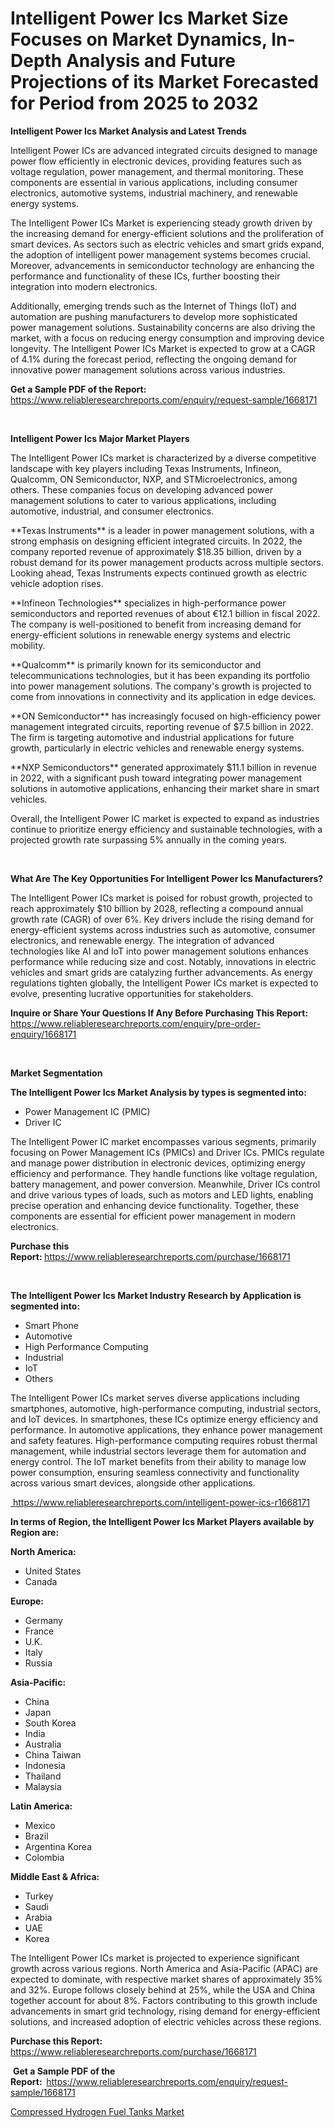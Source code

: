 <p><h1>Intelligent Power Ics Market Size Focuses on Market Dynamics, In-Depth Analysis and Future Projections of its Market Forecasted for Period from 2025 to 2032</h1></p><p><strong>Intelligent Power Ics Market Analysis and Latest Trends</strong></p>
<p><p>Intelligent Power ICs are advanced integrated circuits designed to manage power flow efficiently in electronic devices, providing features such as voltage regulation, power management, and thermal monitoring. These components are essential in various applications, including consumer electronics, automotive systems, industrial machinery, and renewable energy systems.</p><p>The Intelligent Power ICs Market is experiencing steady growth driven by the increasing demand for energy-efficient solutions and the proliferation of smart devices. As sectors such as electric vehicles and smart grids expand, the adoption of intelligent power management systems becomes crucial. Moreover, advancements in semiconductor technology are enhancing the performance and functionality of these ICs, further boosting their integration into modern electronics.</p><p>Additionally, emerging trends such as the Internet of Things (IoT) and automation are pushing manufacturers to develop more sophisticated power management solutions. Sustainability concerns are also driving the market, with a focus on reducing energy consumption and improving device longevity. The Intelligent Power ICs Market is expected to grow at a CAGR of 4.1% during the forecast period, reflecting the ongoing demand for innovative power management solutions across various industries.</p></p>
<p><strong>Get a Sample PDF of the Report:&nbsp;</strong> <a href="https://www.reliableresearchreports.com/enquiry/request-sample/1668171?utm_campaign=2487&utm_medium=2&utm_source=Github&utm_content=ia&utm_term=08032025&utm_id=intelligent-power-ics">https://www.reliableresearchreports.com/enquiry/request-sample/1668171</a></p>
<p>&nbsp;</p>
<p><strong>Intelligent Power Ics Major Market Players</strong></p>
<p><p>The Intelligent Power ICs market is characterized by a diverse competitive landscape with key players including Texas Instruments, Infineon, Qualcomm, ON Semiconductor, NXP, and STMicroelectronics, among others. These companies focus on developing advanced power management solutions to cater to various applications, including automotive, industrial, and consumer electronics.</p><p>**Texas Instruments** is a leader in power management solutions, with a strong emphasis on designing efficient integrated circuits. In 2022, the company reported revenue of approximately $18.35 billion, driven by a robust demand for its power management products across multiple sectors. Looking ahead, Texas Instruments expects continued growth as electric vehicle adoption rises.</p><p>**Infineon Technologies** specializes in high-performance power semiconductors and reported revenues of about €12.1 billion in fiscal 2022. The company is well-positioned to benefit from increasing demand for energy-efficient solutions in renewable energy systems and electric mobility.</p><p>**Qualcomm** is primarily known for its semiconductor and telecommunications technologies, but it has been expanding its portfolio into power management solutions. The company's growth is projected to come from innovations in connectivity and its application in edge devices.</p><p>**ON Semiconductor** has increasingly focused on high-efficiency power management integrated circuits, reporting revenue of $7.5 billion in 2022. The firm is targeting automotive and industrial applications for future growth, particularly in electric vehicles and renewable energy systems.</p><p>**NXP Semiconductors** generated approximately $11.1 billion in revenue in 2022, with a significant push toward integrating power management solutions in automotive applications, enhancing their market share in smart vehicles.</p><p>Overall, the Intelligent Power IC market is expected to expand as industries continue to prioritize energy efficiency and sustainable technologies, with a projected growth rate surpassing 5% annually in the coming years.</p></p>
<p>&nbsp;</p>
<p><strong>What Are The Key Opportunities For Intelligent Power Ics Manufacturers?</strong></p>
<p><p>The Intelligent Power ICs market is poised for robust growth, projected to reach approximately $10 billion by 2028, reflecting a compound annual growth rate (CAGR) of over 6%. Key drivers include the rising demand for energy-efficient systems across industries such as automotive, consumer electronics, and renewable energy. The integration of advanced technologies like AI and IoT into power management solutions enhances performance while reducing size and cost. Notably, innovations in electric vehicles and smart grids are catalyzing further advancements. As energy regulations tighten globally, the Intelligent Power ICs market is expected to evolve, presenting lucrative opportunities for stakeholders.</p></p>
<p><strong>Inquire or Share Your Questions If Any Before Purchasing This Report:</strong> <a href="https://www.reliableresearchreports.com/enquiry/pre-order-enquiry/1668171?utm_campaign=2487&utm_medium=2&utm_source=Github&utm_content=ia&utm_term=08032025&utm_id=intelligent-power-ics">https://www.reliableresearchreports.com/enquiry/pre-order-enquiry/1668171</a></p>
<p>&nbsp;</p>
<p><strong>Market Segmentation</strong></p>
<p><strong>The Intelligent Power Ics Market Analysis by types is segmented into:</strong></p>
<p><ul><li>Power Management IC (PMIC)</li><li>Driver IC</li></ul></p>
<p><p>The Intelligent Power IC market encompasses various segments, primarily focusing on Power Management ICs (PMICs) and Driver ICs. PMICs regulate and manage power distribution in electronic devices, optimizing energy efficiency and performance. They handle functions like voltage regulation, battery management, and power conversion. Meanwhile, Driver ICs control and drive various types of loads, such as motors and LED lights, enabling precise operation and enhancing device functionality. Together, these components are essential for efficient power management in modern electronics.</p></p>
<p><strong>Purchase this Report:&nbsp;</strong><a href="https://www.reliableresearchreports.com/purchase/1668171?utm_campaign=2487&utm_medium=2&utm_source=Github&utm_content=ia&utm_term=08032025&utm_id=intelligent-power-ics">https://www.reliableresearchreports.com/purchase/1668171</a></p>
<p>&nbsp;</p>
<p><strong>The Intelligent Power Ics Market Industry Research by Application is segmented into:</strong></p>
<p><ul><li>Smart Phone</li><li>Automotive</li><li>High Performance Computing</li><li>Industrial</li><li>IoT</li><li>Others</li></ul></p>
<p><p>The Intelligent Power ICs market serves diverse applications including smartphones, automotive, high-performance computing, industrial sectors, and IoT devices. In smartphones, these ICs optimize energy efficiency and performance. In automotive applications, they enhance power management and safety features. High-performance computing requires robust thermal management, while industrial sectors leverage them for automation and energy control. The IoT market benefits from their ability to manage low power consumption, ensuring seamless connectivity and functionality across various smart devices, alongside other applications.</p></p>
<p><a href="https://www.reliableresearchreports.com/intelligent-power-ics-r1668171?utm_campaign=2487&utm_medium=2&utm_source=Github&utm_content=ia&utm_term=08032025&utm_id=intelligent-power-ics">&nbsp;https://www.reliableresearchreports.com/intelligent-power-ics-r1668171</a></p>
<p><strong>In terms of Region, the Intelligent Power Ics Market Players available by Region are:</strong></p>
<p>
    <p> <strong> North America: </strong>
        <ul>
            <li>United States</li>
            <li>Canada</li>
        </ul>
        </p> 
    <p> <strong> Europe: </strong>
        <ul>
            <li>Germany</li>
            <li>France</li>
            <li>U.K.</li>
            <li>Italy</li>
            <li>Russia</li>
        </ul>
        </p> 
    <p> <strong> Asia-Pacific: </strong>
        <ul>
            <li>China</li>
            <li>Japan</li>
            <li>South Korea</li>
            <li>India</li>
            <li>Australia</li>
            <li>China Taiwan</li>
            <li>Indonesia</li>
            <li>Thailand</li>
            <li>Malaysia</li>
        </ul>
        </p> 
    <p> <strong> Latin America: </strong>
        <ul>
            <li>Mexico</li>
            <li>Brazil</li>
            <li>Argentina Korea</li>
            <li>Colombia</li>
        </ul>
        </p> 
    <p> <strong> Middle East & Africa: </strong>
        <ul>
            <li>Turkey</li>
            <li>Saudi</li>
            <li>Arabia</li>
            <li>UAE</li>
            <li>Korea</li>
        </ul>
    </p>
    </p>
<p><p>The Intelligent Power ICs market is projected to experience significant growth across various regions. North America and Asia-Pacific (APAC) are expected to dominate, with respective market shares of approximately 35% and 32%. Europe follows closely behind at 25%, while the USA and China together account for about 8%. Factors contributing to this growth include advancements in smart grid technology, rising demand for energy-efficient solutions, and increased adoption of electric vehicles across these regions.</p></p>
<p><strong>Purchase this Report: </strong><a href="https://www.reliableresearchreports.com/purchase/1668171?utm_campaign=2487&utm_medium=2&utm_source=Github&utm_content=ia&utm_term=08032025&utm_id=intelligent-power-ics">https://www.reliableresearchreports.com/purchase/1668171</a></p>
<p>&nbsp;<strong>Get a Sample PDF of the Report:&nbsp;&nbsp;</strong><a href="https://www.reliableresearchreports.com/enquiry/request-sample/1668171?utm_campaign=2487&utm_medium=2&utm_source=Github&utm_content=ia&utm_term=08032025&utm_id=intelligent-power-ics">https://www.reliableresearchreports.com/enquiry/request-sample/1668171</a></p>
<p><strong></strong></p>
<p><p><a href="https://github.com/chungwimbu4/Market-Research-Report-List-1/blob/main/compressed-hydrogen-fuel-tanks-market.md?utm_campaign=2487&utm_medium=2&utm_source=Github&utm_content=ia&utm_term=08032025&utm_id=intelligent-power-ics">Compressed Hydrogen Fuel Tanks Market</a></p></p>